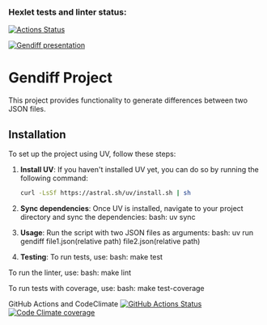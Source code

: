 ### Hexlet tests and linter status:
[![Actions Status](https://github.com/skaym00t/python-project-50/actions/workflows/hexlet-check.yml/badge.svg)](https://github.com/skaym00t/python-project-50/actions)

[![Gendiff presentation](https://asciinema.org/a/4wzy3byzqqrNF7BSIU32xHPka.svg)](https://asciinema.org/a/4wzy3byzqqrNF7BSIU32xHPka)

# Gendiff Project

This project provides functionality to generate differences between two JSON files.

## Installation

To set up the project using UV, follow these steps:

1. **Install UV**:
   If you haven't installed UV yet, you can do so by running the following command:
   ```bash
   curl -LsSf https://astral.sh/uv/install.sh | sh

2. **Sync dependencies**:
Once UV is installed, navigate to your project directory and sync the dependencies:
bash:
    uv sync

3. **Usage**:
Run the script with two JSON files as arguments:
bash:
    uv run gendiff file1.json(relative path) file2.json(relative path)

4. **Testing**:
To run tests, use:
bash:
    make test

To run the linter, use:
bash:
    make lint

To run tests with coverage, use:
bash:
    make test-coverage

GitHub Actions and CodeClimate
[![GitHub Actions Status](https://github.com/skaym00t/gendiff/actions/workflows/python-ci.yml/badge.svg)](https://github.com/skaym00t/gendiff/actions)
[![Code Climate coverage](https://api.codeclimate.com/v1/badges/f709be1e73081b42cd482918c32a763db23ab0f25624daffca04aafc83be6606/test_coverage)](https://codeclimate.com/github/skaym00t/python-project-50)
